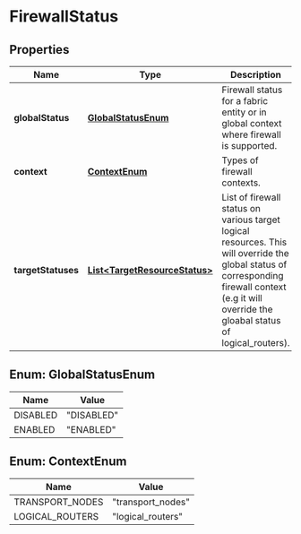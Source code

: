 # FirewallStatus

## Properties
Name | Type | Description | Notes
------------ | ------------- | ------------- | -------------
**globalStatus** | [**GlobalStatusEnum**](#GlobalStatusEnum) | Firewall status for a fabric entity or in global context where firewall is supported. | 
**context** | [**ContextEnum**](#ContextEnum) | Types of firewall contexts. | 
**targetStatuses** | [**List&lt;TargetResourceStatus&gt;**](TargetResourceStatus.md) | List of firewall status on various target logical resources. This will override the global status of corresponding firewall context (e.g it will override the gloabal status of logical_routers). |  [optional]

<a name="GlobalStatusEnum"></a>
## Enum: GlobalStatusEnum
Name | Value
---- | -----
DISABLED | &quot;DISABLED&quot;
ENABLED | &quot;ENABLED&quot;

<a name="ContextEnum"></a>
## Enum: ContextEnum
Name | Value
---- | -----
TRANSPORT_NODES | &quot;transport_nodes&quot;
LOGICAL_ROUTERS | &quot;logical_routers&quot;
